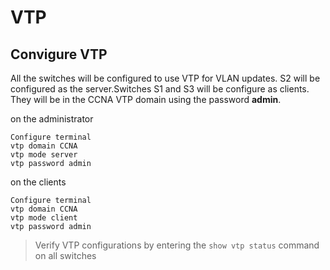 # VTP

## Convigure VTP

All the switches will be configured to use VTP for VLAN updates. S2 will be configured as the server.Switches S1 and S3 will be configure as clients. They will be in the CCNA VTP domain using the password **admin**.

on the administrator

```text
Configure terminal
vtp domain CCNA
vtp mode server
vtp password admin
```

on the clients

```text
Configure terminal
vtp domain CCNA
vtp mode client
vtp password admin
```

> Verify VTP configurations by entering the `show vtp status` command on all switches

